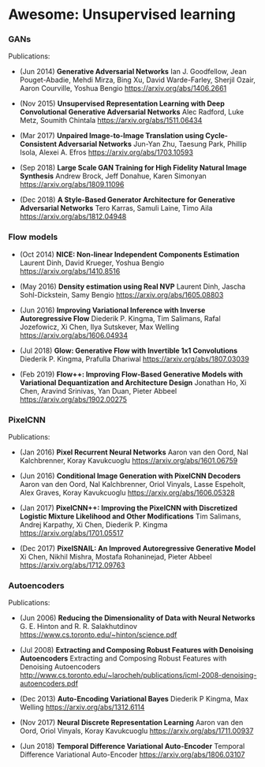 # Awesome: Unsupervised learning

### GANs

Publications:

- (Jun 2014) **Generative Adversarial Networks**
    Ian J. Goodfellow, Jean Pouget-Abadie, Mehdi Mirza, Bing Xu, David Warde-Farley, Sherjil Ozair, Aaron Courville, Yoshua Bengio
    https://arxiv.org/abs/1406.2661
    
- (Nov 2015) **Unsupervised Representation Learning with Deep Convolutional Generative Adversarial Networks**
    Alec Radford, Luke Metz, Soumith Chintala
    https://arxiv.org/abs/1511.06434
    
- (Mar 2017) **Unpaired Image-to-Image Translation using Cycle-Consistent Adversarial Networks**
    Jun-Yan Zhu, Taesung Park, Phillip Isola, Alexei A. Efros
    https://arxiv.org/abs/1703.10593
    
- (Sep 2018) **Large Scale GAN Training for High Fidelity Natural Image Synthesis**
    Andrew Brock, Jeff Donahue, Karen Simonyan
    https://arxiv.org/abs/1809.11096
    
- (Dec 2018) **A Style-Based Generator Architecture for Generative Adversarial Networks**
    Tero Karras, Samuli Laine, Timo Aila
    https://arxiv.org/abs/1812.04948
    
    
### Flow models

- (Oct 2014) **NICE: Non-linear Independent Components Estimation**
    Laurent Dinh, David Krueger, Yoshua Bengio
    https://arxiv.org/abs/1410.8516
    
- (May 2016) **Density estimation using Real NVP**
    Laurent Dinh, Jascha Sohl-Dickstein, Samy Bengio
    https://arxiv.org/abs/1605.08803
    
- (Jun 2016) **Improving Variational Inference with Inverse Autoregressive Flow**
    Diederik P. Kingma, Tim Salimans, Rafal Jozefowicz, Xi Chen, Ilya Sutskever, Max Welling
    https://arxiv.org/abs/1606.04934
    
- (Jul 2018) **Glow: Generative Flow with Invertible 1x1 Convolutions**
   Diederik P. Kingma, Prafulla Dhariwal
   https://arxiv.org/abs/1807.03039
    
- (Feb 2019) **Flow++: Improving Flow-Based Generative Models with Variational Dequantization and Architecture Design**
    Jonathan Ho, Xi Chen, Aravind Srinivas, Yan Duan, Pieter Abbeel
    https://arxiv.org/abs/1902.00275
    
    
### PixelCNN

Publications:

- (Jan 2016) **Pixel Recurrent Neural Networks**
    Aaron van den Oord, Nal Kalchbrenner, Koray Kavukcuoglu
    https://arxiv.org/abs/1601.06759
    
- (Jun 2016) **Conditional Image Generation with PixelCNN Decoders**
    Aaron van den Oord, Nal Kalchbrenner, Oriol Vinyals, Lasse Espeholt, Alex Graves, Koray Kavukcuoglu
    https://arxiv.org/abs/1606.05328
    
- (Jan 2017) **PixelCNN++: Improving the PixelCNN with Discretized Logistic Mixture Likelihood and Other Modifications**
    Tim Salimans, Andrej Karpathy, Xi Chen, Diederik P. Kingma
    https://arxiv.org/abs/1701.05517
    
- (Dec 2017) **PixelSNAIL: An Improved Autoregressive Generative Model**
    Xi Chen, Nikhil Mishra, Mostafa Rohaninejad, Pieter Abbeel
    https://arxiv.org/abs/1712.09763


### Autoencoders

Publications:

- (Jun 2006) **Reducing the Dimensionality of Data with Neural Networks**
    G. E. Hinton and R. R. Salakhutdinov
    https://www.cs.toronto.edu/~hinton/science.pdf
    
- (Jul 2008) **Extracting and Composing Robust Features with Denoising Autoencoders**
    Extracting and Composing Robust Features with Denoising Autoencoders
    http://www.cs.toronto.edu/~larocheh/publications/icml-2008-denoising-autoencoders.pdf

- (Dec 2013) **Auto-Encoding Variational Bayes**
	Diederik P Kingma, Max Welling
    https://arxiv.org/abs/1312.6114
    
- (Nov 2017) **Neural Discrete Representation Learning**
    Aaron van den Oord, Oriol Vinyals, Koray Kavukcuoglu
    https://arxiv.org/abs/1711.00937
  
- (Jun 2018) **Temporal Difference Variational Auto-Encoder**
    Temporal Difference Variational Auto-Encoder
    https://arxiv.org/abs/1806.03107
    
